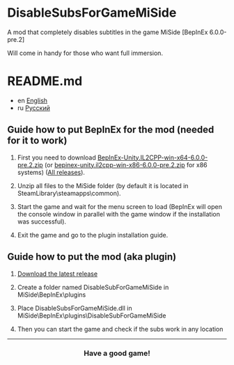 # DisableSubsForGameMiSide
A mod that completely disables subtitles in the game MiSide [BepInEx 6.0.0-pre.2]

Will come in handy for those who want full immersion.

# README.md
- en [English](https://github.com/ve3xone/DisableSubsForGameMiSide/blob/main/README.en.md)
- ru [Русский](https://github.com/ve3xone/DisableSubsForGameMiSide/blob/main/README.md)

## Guide how to put BepInEx for the mod (needed for it to work)

1. First you need to download [BepInEx-Unity.IL2CPP-win-x64-6.0.0-pre.2.zip](https://github.com/BepInEx/BepInEx/releases/download/v6.0.0-pre.2/BepInEx-Unity.IL2CPP-win-x64-6.0.0-pre.2.zip) (or  [bepinex-unity.il2cpp-win-x86-6.0.0-pre.2.zip](https://github.com/BepInEx/BepInEx/releases/download/v6.0.0-pre.2/BepInEx-Unity.IL2CPP-win-x86-6.0.0-pre.2.zip)  for x86 systems) ([All releases](https://github.com/BepInEx/BepInEx/releases)).

2. Unzip all files to the MiSide folder (by default it is located in SteamLibrary\steamapps\common).

3. Start the game and wait for the menu screen to load (BepInEx will open the console window in parallel with the game window if the installation was successful).

4. Exit the game and go to the plugin installation guide.

## Guide how to put the mod (aka plugin)

1. [Download the latest release](https://github.com/ve3xone/DisableSubsForGameMiSide/releases)

2. Create a folder named DisableSubForGameMiSide in MiSide\BepInEx\plugins

3. Place DisableSubsForGameMiSide.dll in MiSide\BepInEx\plugins\DisableSubForGameMiSide

4. Then you can start the game and check if the subs work in any location

---
### <p align="center">Have a good game!</p>
